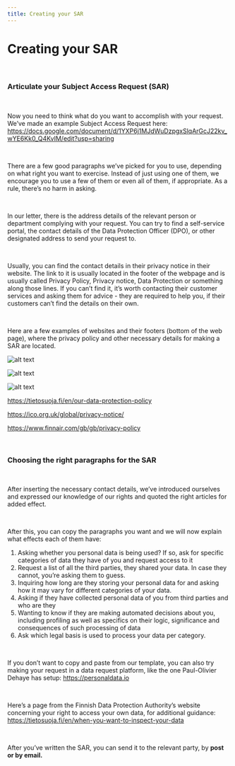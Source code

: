 ```yaml
---
title: Creating your SAR
---
```

# Creating your SAR
&nbsp;

### Articulate your Subject Access Request (SAR)
&nbsp;

Now you need to think what do you want to accomplish with your request. We’ve made an example Subject Access Request here: <https://docs.google.com/document/d/1YXP6j1MJdWuDzpgxSlqArGcJ22kv_wYE6Kk0_Q4KvIM/edit?usp=sharing>

&nbsp;

There are a few good paragraphs we’ve picked for you to use, depending on what right you want to exercise. Instead of just using one of them, we encourage you to use a few of them or even all of them, if appropriate. As a rule, there’s no harm in asking.

&nbsp;

In our letter, there is the address details of the relevant person or department complying with your request. You can try to find a self-service portal, the contact details of the Data Protection Officer (DPO), or other designated address to send your request to.

&nbsp;

Usually, you can find the contact details in their privacy notice in their website. The link to it is usually located in the footer of the webpage and is usually called Privacy Policy, Privacy notice, Data Protection or something along those lines. If you can’t find it, it’s worth contacting their customer services and asking them for advice - they are required to help you, if their customers can’t find the details on their own.

&nbsp;

Here are a few examples of websites and their footers (bottom of the web page), where the privacy policy and other necessary details for making a SAR are located.

![alt text](https://raw.githubusercontent.com/digirights/course-in-a-box/gh-pages/img/DataOmbudsman_footer.jpg "Footer of the Finnish Data Ombudsman's website")

![alt text](https://raw.githubusercontent.com/digirights/course-in-a-box/gh-pages/img/ICO_footer.jpg "Footer of the British Information Commissioner's Office's website")

![alt text](https://raw.githubusercontent.com/digirights/course-in-a-box/gh-pages/img/Finnair_footer.jpg "Footer of Finnair's website")

<https://tietosuoja.fi/en/our-data-protection-policy>

<https://ico.org.uk/global/privacy-notice/>

<https://www.finnair.com/gb/gb/privacy-policy>
&nbsp;

&nbsp;

### Choosing the right paragraphs for the SAR

&nbsp;

After inserting the necessary contact details, we’ve introduced ourselves and expressed our knowledge of our rights and quoted the right articles for added effect.

&nbsp;

After this, you can copy the paragraphs you want and we will now explain what effects each of them have:

1. Asking whether you personal data is being used? If so, ask for specific categories of data they have of you and request access to it
2. Request a list of all the third parties, they shared your data. In case they cannot, you’re asking them to guess.
3. Inquiring how long are they storing your personal data for and asking how it may vary for different categories of your data.
4. Asking if they have collected personal data of you from third parties and who are they
5. Wanting to know if they are making automated decisions about you, including profiling as well as specifics on their logic, significance and consequences of such processing of data
6. Ask which legal basis is used to process your data per category.

&nbsp;

If you don’t want to copy and paste from our template, you can also try making your request in a data request platform, like the one Paul-Olivier Dehaye has setup: <https://personaldata.io>

&nbsp;

Here’s a page from the Finnish Data Protection Authority’s website concerning your right to access your own data, for additional guidance: <https://tietosuoja.fi/en/when-you-want-to-inspect-your-data>

&nbsp;

After you’ve written the SAR, you can send it to the relevant party, by **post or by email.**

